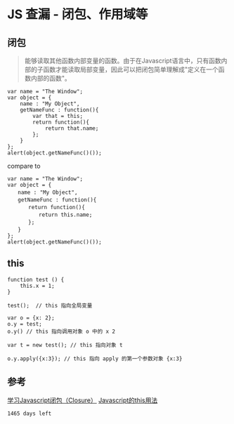 # JS 查漏 - 闭包、作用域等

## 闭包

<blockquote cite="http://www.ruanyifeng.com/blog/2009/08/learning_javascript_closures.html">
能够读取其他函数内部变量的函数。由于在Javascript语言中，只有函数内部的子函数才能读取局部变量，因此可以把闭包简单理解成"定义在一个函数内部的函数"。
</blockquote>

```
var name = "The Window";
var object = {
    name : "My Object",
    getNameFunc : function(){
        var that = this;
        return function(){
            return that.name;
        };
    }
};
alert(object.getNameFunc()());
```

compare to

```
var name = "The Window";
var object = {
　　name : "My Object",
　　getNameFunc : function(){
　　　　return function(){
　　　　　　return this.name;
　　　　};
　　}
};
alert(object.getNameFunc()());
```

## this

```
function test () {
    this.x = 1;
}

test();  // this 指向全局变量

var o = {x: 2};
o.y = test;
o.y() // this 指向调用对象 o 中的 x 2

var t = new test(); // this 指向对象 t

o.y.apply({x:3}); // this 指向 apply 的第一个参数对象 {x:3}
```

## 参考
[学习Javascript闭包（Closure）](http://www.ruanyifeng.com/blog/2009/08/learning_javascript_closures.html)
[Javascript的this用法](http://www.ruanyifeng.com/blog/2010/04/using_this_keyword_in_javascript.html)


` 1465 days left `

